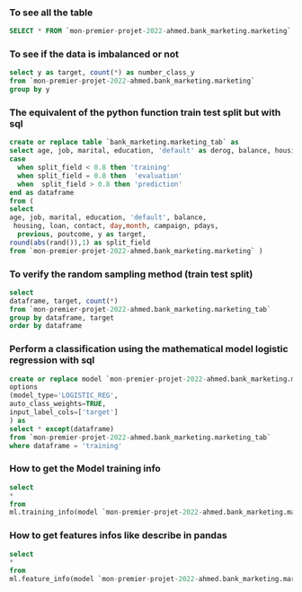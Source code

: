 
### To see all the table 

``` sql
SELECT * FROM `mon-premier-projet-2022-ahmed.bank_marketing.marketing`
```

### To see if the data is imbalanced or not 
``` sql
select y as target, count(*) as number_class_y
from `mon-premier-projet-2022-ahmed.bank_marketing.marketing`
group by y
```

### The equivalent of the python function train test split but with sql 
``` sql 
create or replace table `bank_marketing.marketing_tab` as
select age, job, marital, education, 'default' as derog, balance, housing, loan, contact, day,month, campaign, pdays, previous, poutcome, target,
case 
  when split_field < 0.8 then 'training'
  when split_field = 0.8 then  'evaluation'
  when  split_field > 0.8 then 'prediction'
end as dataframe
from ( 
select 
age, job, marital, education, 'default', balance,
 housing, loan, contact, day,month, campaign, pdays,
  previous, poutcome, y as target, 
round(abs(rand()),1) as split_field
from `mon-premier-projet-2022-ahmed.bank_marketing.marketing` )
```

### To verify the random sampling method  (train test split) 
``` sql
select
dataframe, target, count(*)
from `mon-premier-projet-2022-ahmed.bank_marketing.marketing_tab`
group by dataframe, target
order by dataframe
```

### Perform a classification using the mathematical model logistic regression with sql
``` sql 
create or replace model `mon-premier-projet-2022-ahmed.bank_marketing.marketing_model`
options
(model_type='LOGISTIC_REG',
auto_class_weights=TRUE,
input_label_cols=['target']
) as 
select * except(dataframe)
from `mon-premier-projet-2022-ahmed.bank_marketing.marketing_tab`
where dataframe = 'training'
```

### How to get the Model training info
``` sql
select 
*
from 
ml.training_info(model `mon-premier-projet-2022-ahmed.bank_marketing.marketing_model`)
```

### How to get features infos like describe in pandas
``` sql
select 
* 
from 
ml.feature_info(model `mon-premier-projet-2022-ahmed.bank_marketing.marketing_model`)
```


